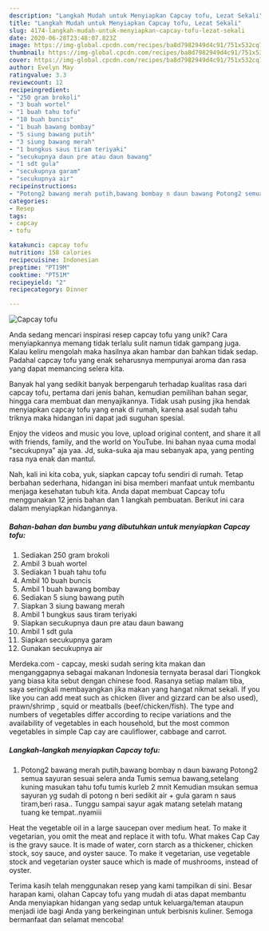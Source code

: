 ```yaml
---
description: "Langkah Mudah untuk Menyiapkan Capcay tofu, Lezat Sekali"
title: "Langkah Mudah untuk Menyiapkan Capcay tofu, Lezat Sekali"
slug: 4174-langkah-mudah-untuk-menyiapkan-capcay-tofu-lezat-sekali
date: 2020-06-28T23:48:07.823Z
image: https://img-global.cpcdn.com/recipes/ba8d7982949d4c91/751x532cq70/capcay-tofu-foto-resep-utama.jpg
thumbnail: https://img-global.cpcdn.com/recipes/ba8d7982949d4c91/751x532cq70/capcay-tofu-foto-resep-utama.jpg
cover: https://img-global.cpcdn.com/recipes/ba8d7982949d4c91/751x532cq70/capcay-tofu-foto-resep-utama.jpg
author: Evelyn May
ratingvalue: 3.3
reviewcount: 12
recipeingredient:
- "250 gram brokoli"
- "3 buah wortel"
- "1 buah tahu tofu"
- "10 buah buncis"
- "1 buah bawang bombay"
- "5 siung bawang putih"
- "3 siung bawang merah"
- "1 bungkus saus tiram teriyaki"
- "secukupnya daun pre atau daun bawang"
- "1 sdt gula"
- "secukupnya garam"
- "secukupnya air"
recipeinstructions:
- "Potong2 bawang merah putih,bawang bombay n daun bawang Potong2 semua sayuran sesuai selera anda Tumis semua bawang,setelang kuning masukan tahu tofu tumis kurleb 2 mnit Kemudian msukan semua sayuran yg sudah di potong n beri sedikit air + gula garam n saus tiram,beri rasa.. Tunggu sampai sayur agak matang setelah matang tuang ke tempat..nyamiii"
categories:
- Resep
tags:
- capcay
- tofu

katakunci: capcay tofu 
nutrition: 158 calories
recipecuisine: Indonesian
preptime: "PT19M"
cooktime: "PT51M"
recipeyield: "2"
recipecategory: Dinner

---
```



![Capcay tofu](https://img-global.cpcdn.com/recipes/ba8d7982949d4c91/751x532cq70/capcay-tofu-foto-resep-utama.jpg)

Anda sedang mencari inspirasi resep capcay tofu yang unik? Cara menyiapkannya memang tidak terlalu sulit namun tidak gampang juga. Kalau keliru mengolah maka hasilnya akan hambar dan bahkan tidak sedap. Padahal capcay tofu yang enak seharusnya mempunyai aroma dan rasa yang dapat memancing selera kita.

Banyak hal yang sedikit banyak berpengaruh terhadap kualitas rasa dari capcay tofu, pertama dari jenis bahan, kemudian pemilihan bahan segar, hingga cara membuat dan menyajikannya. Tidak usah pusing jika hendak menyiapkan capcay tofu yang enak di rumah, karena asal sudah tahu triknya maka hidangan ini dapat jadi suguhan spesial.

Enjoy the videos and music you love, upload original content, and share it all with friends, family, and the world on YouTube. Ini bahan nyaa cuma modal &#34;secukupnya&#34; aja yaa. Jd, suka-suka aja mau sebanyak apa, yang penting rasa nya enak dan mantul.


Nah, kali ini kita coba, yuk, siapkan capcay tofu sendiri di rumah. Tetap berbahan sederhana, hidangan ini bisa memberi manfaat untuk membantu menjaga kesehatan tubuh kita. Anda dapat membuat Capcay tofu menggunakan 12 jenis bahan dan 1 langkah pembuatan. Berikut ini cara dalam menyiapkan hidangannya.

<!--inarticleads1-->

##### Bahan-bahan dan bumbu yang dibutuhkan untuk menyiapkan Capcay tofu:

1. Sediakan 250 gram brokoli
1. Ambil 3 buah wortel
1. Sediakan 1 buah tahu tofu
1. Ambil 10 buah buncis
1. Ambil 1 buah bawang bombay
1. Sediakan 5 siung bawang putih
1. Siapkan 3 siung bawang merah
1. Ambil 1 bungkus saus tiram teriyaki
1. Siapkan secukupnya daun pre atau daun bawang
1. Ambil 1 sdt gula
1. Siapkan secukupnya garam
1. Gunakan secukupnya air


Merdeka.com - capcay, meski sudah sering kita makan dan menganggapnya sebagai makanan Indonesia ternyata berasal dari Tiongkok yang biasa kita sebut dengan chinese food. Rasanya setiap malam tiba, saya seringkali membayangkan jika makan yang hangat nikmat sekali. If you like you can add meat such as chicken (liver and gizzard can be also used), prawn/shrimp , squid or meatballs (beef/chicken/fish). The type and numbers of vegetables differ according to recipe variations and the availability of vegetables in each household, but the most common vegetables in simple Cap cay are cauliflower, cabbage and carrot. 

<!--inarticleads2-->

##### Langkah-langkah menyiapkan Capcay tofu:

1. Potong2 bawang merah putih,bawang bombay n daun bawang Potong2 semua sayuran sesuai selera anda Tumis semua bawang,setelang kuning masukan tahu tofu tumis kurleb 2 mnit Kemudian msukan semua sayuran yg sudah di potong n beri sedikit air + gula garam n saus tiram,beri rasa.. Tunggu sampai sayur agak matang setelah matang tuang ke tempat..nyamiii


Heat the vegetable oil in a large saucepan over medium heat. To make it vegetarian, you omit the meat and replace it with tofu. What makes Cap Cay is the gravy sauce. It is made of water, corn starch as a thickener, chicken stock, soy sauce, and oyster sauce. To make it vegetarian, use vegetable stock and vegetarian oyster sauce which is made of mushrooms, instead of oyster. 

Terima kasih telah menggunakan resep yang kami tampilkan di sini. Besar harapan kami, olahan Capcay tofu yang mudah di atas dapat membantu Anda menyiapkan hidangan yang sedap untuk keluarga/teman ataupun menjadi ide bagi Anda yang berkeinginan untuk berbisnis kuliner. Semoga bermanfaat dan selamat mencoba!
